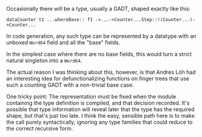 
Occasionally there will be a type, usually a GADT, shaped exactly like this:

```
dataCounter t1 ...whereBase:: f1 ->...->Counter...Step::!(Counter...)->Counter...
```


In code generation, any such type can be represented by a datatype with an unboxed `Word64` field and all the "base" fields.


In the simplest case where there are no base fields, this would turn a strict natural singleton into a `Word64`.


The actual reason I was thinking about this, however, is that Andres Löh had an interesting idea for defunctionalizing functions on finger trees that use such a counting GADT with a non-trivial base case.


One tricky point: The representation must be fixed when the module containing the type definition is compiled, and that decision recorded. It's possible that type information will reveal later that the type has the required shape, but that's just too late. I think the easy, sensible path here is to make the call purely syntactically, ignoring any type families that could reduce to the correct recursive form.
